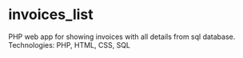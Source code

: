 invoices_list
=============

PHP web app for showing invoices with all details from sql database. Technologies: PHP, HTML, CSS, SQL
